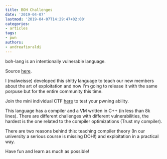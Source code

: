 ```yaml
---
title: BOH Challenges
date: '2019-04-07'
lastmod: '2019-04-07T14:29:47+02:00'
categories:
- articles
tags:
- pwn
authors:
- andreafioraldi
---
```


boh-lang is an intentionally vulnerable language.

Source [here](https://github.com/andreafioraldi/boh-lang).

I (malweisse) developed this shitty language to teach our new members about the art of
exploitation and now I'm going to release it with the same porpuse but for the
entire community this time.

Join the mini individual CTF [here](https://boh-chals.herokuapp.com/) to test your pwning ability.

This language has a compiler and a VM written in C++ (in less than 8k lines).
There are different challenges with different vulnerabilities, the hardest is the one related to the compiler optimizations (Trust my compiler).

There are two reasons behind this: teaching compiler theory (In our university a serious course is missing DOH!) and exploitation in a practical way.

Have fun and learn as much as possible!
